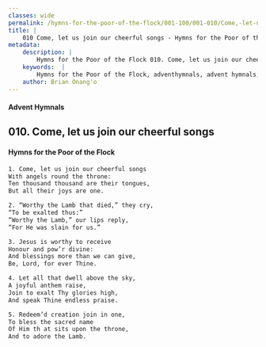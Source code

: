 ```yaml
---
classes: wide
permalink: /hymns-for-the-poor-of-the-flock/001-100/001-010/Come,-let-us-join-our-cheerful-songs/
title: |
    010 Come, let us join our cheerful songs - Hymns for the Poor of the Flock
metadata:
    description: |
        Hymns for the Poor of the Flock 010. Come, let us join our cheerful songs. Come, let us join our cheerful songs With angels round the throne: Ten thousand thousand are their tongues,  But all their joys are one. 
    keywords:  |
        Hymns for the Poor of the Flock, adventhymnals, advent hymnals, Come, let us join our cheerful songs, Come, let us join our cheerful songs, 
    author: Brian Onang'o
---
```


#### Advent Hymnals
## 010. Come, let us join our cheerful songs
####  Hymns for the Poor of the Flock

```txt
1. Come, let us join our cheerful songs
With angels round the throne:
Ten thousand thousand are their tongues, 
But all their joys are one.

2. “Worthy the Lamb that died,” they cry,
“To be exalted thus:”
“Worthy the Lamb,” our lips reply,
“For He was slain for us.”

3. Jesus is worthy to receive
Honour and pow’r divine:
And blessings more than we can give, 
Be, Lord, for ever Thine.

4. Let all that dwell above the sky,
A joyful anthem raise,
Join to exalt Thy glories high,
And speak Thine endless praise.

5. Redeem’d creation join in one,
To bless the sacred name 
Of Him th at sits upon the throne, 
And to adore the Lamb.
```